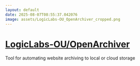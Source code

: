 ```yaml
---
layout: default
date: 2025-08-07T08:55:37.042076
image: assets/LogicLabs-OU_OpenArchiver_cropped.png
---
```


# [LogicLabs-OU/OpenArchiver](https://github.com/LogicLabs-OU/OpenArchiver)

Tool for automating website archiving to local or cloud storage
